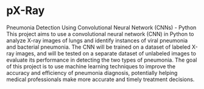 # pX-Ray
Pneumonia Detection Using Convolutional Neural Network (CNNs) - Python
This project aims to use a convolutional neural network (CNN) in Python to analyze X-ray images of
lungs and identify instances of viral pneumonia and bacterial pneumonia. The CNN will be trained on
a dataset of labeled X-ray images, and will be tested on a separate dataset of unlabeled images to
evaluate its performance in detecting the two types of pneumonia. The goal of this project is to use
machine learning techniques to improve the accuracy and efficiency of pneumonia diagnosis,
potentially helping medical professionals make more accurate and timely treatment decisions.

